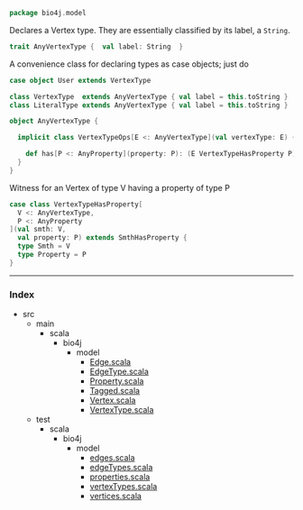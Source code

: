 
```scala
package bio4j.model
```


Declares a Vertex type. They are essentially classified by its label, a `String`.


```scala
trait AnyVertexType {  val label: String  }
```


A convenience class for declaring types as case objects; just do

``` scala
case object User extends VertexType
```


```scala
class VertexType  extends AnyVertexType { val label = this.toString }
class LiteralType extends AnyVertexType { val label = this.toString }

object AnyVertexType {

  implicit class VertexTypeOps[E <: AnyVertexType](val vertexType: E) {

    def has[P <: AnyProperty](property: P): (E VertexTypeHasProperty P) = VertexTypeHasProperty(vertexType, property)
  }
}
```

Witness for an Vertex of type V having a property of type P

```scala
case class VertexTypeHasProperty[
  V <: AnyVertexType,
  P <: AnyProperty
](val smth: V,
  val property: P) extends SmthHasProperty {
  type Smth = V
  type Property = P
}

```


------

### Index

+ src
  + main
    + scala
      + bio4j
        + model
          + [Edge.scala][main/scala/bio4j/model/Edge.scala]
          + [EdgeType.scala][main/scala/bio4j/model/EdgeType.scala]
          + [Property.scala][main/scala/bio4j/model/Property.scala]
          + [Tagged.scala][main/scala/bio4j/model/Tagged.scala]
          + [Vertex.scala][main/scala/bio4j/model/Vertex.scala]
          + [VertexType.scala][main/scala/bio4j/model/VertexType.scala]
  + test
    + scala
      + bio4j
        + model
          + [edges.scala][test/scala/bio4j/model/edges.scala]
          + [edgeTypes.scala][test/scala/bio4j/model/edgeTypes.scala]
          + [properties.scala][test/scala/bio4j/model/properties.scala]
          + [vertexTypes.scala][test/scala/bio4j/model/vertexTypes.scala]
          + [vertices.scala][test/scala/bio4j/model/vertices.scala]

[main/scala/bio4j/model/Edge.scala]: Edge.scala.md
[main/scala/bio4j/model/EdgeType.scala]: EdgeType.scala.md
[main/scala/bio4j/model/Property.scala]: Property.scala.md
[main/scala/bio4j/model/Tagged.scala]: Tagged.scala.md
[main/scala/bio4j/model/Vertex.scala]: Vertex.scala.md
[main/scala/bio4j/model/VertexType.scala]: VertexType.scala.md
[test/scala/bio4j/model/edges.scala]: ../../../../test/scala/bio4j/model/edges.scala.md
[test/scala/bio4j/model/edgeTypes.scala]: ../../../../test/scala/bio4j/model/edgeTypes.scala.md
[test/scala/bio4j/model/properties.scala]: ../../../../test/scala/bio4j/model/properties.scala.md
[test/scala/bio4j/model/vertexTypes.scala]: ../../../../test/scala/bio4j/model/vertexTypes.scala.md
[test/scala/bio4j/model/vertices.scala]: ../../../../test/scala/bio4j/model/vertices.scala.md